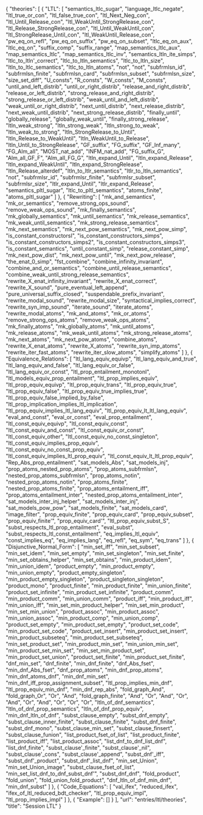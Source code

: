 {
    "theories": [
        {
            "LTL": [
                "semantics_ltlc_sugar",
                "language_ltlc_negate",
                "ltl_true_or_con",
                "ltl_false_true_con",
                "ltl_Next_Neg_con",
                "ltl_Until_Release_con",
                "ltl_WeakUntil_StrongRelease_con",
                "ltl_Release_StrongRelease_con",
                "ltl_Until_WeakUntil_con",
                "ltl_StrongRelease_Until_con",
                "ltl_WeakUntil_Release_con",
                "pw_eq_on_refl",
                "pw_eq_on_suffix",
                "pw_eq_on_subset",
                "ltlc_eq_on_aux",
                "ltlc_eq_on",
                "suffix_comp",
                "suffix_range",
                "map_semantics_ltlc_aux",
                "map_semantics_ltlc",
                "map_semantics_ltlc_inv",
                "semantics_ltln_ite_simps",
                "ltlc_to_ltln'_correct",
                "ltlc_to_ltln_semantics",
                "ltlc_to_ltln_size",
                "ltln_to_ltlc_semantics",
                "ltlc_to_ltln_atoms",
                "not",
                "not",
                "subfrmlsn_id",
                "subfrmlsn_finite",
                "subfrmlsn_card",
                "subfrmlsn_subset",
                "subfrmlsn_size",
                "size_set_diff",
                "U_consts",
                "R_consts",
                "W_consts",
                "M_consts",
                "until_and_left_distrib",
                "until_or_right_distrib",
                "release_and_right_distrib",
                "release_or_left_distrib",
                "strong_release_and_right_distrib",
                "strong_release_or_left_distrib",
                "weak_until_and_left_distrib",
                "weak_until_or_right_distrib",
                "next_until_distrib",
                "next_release_distrib",
                "next_weak_until_distrib",
                "next_strong_release_distrib",
                "finally_until",
                "globally_release",
                "globally_weak_until",
                "finally_strong_release",
                "ltln_weak_strong",
                "ltln_strong_weak",
                "ltln_strong_to_weak",
                "ltln_weak_to_strong",
                "ltln_StrongRelease_to_Until",
                "ltln_Release_to_WeakUntil",
                "ltln_WeakUntil_to_Release",
                "ltln_Until_to_StrongRelease",
                "GF_suffix",
                "FG_suffix",
                "GF_Inf_many",
                "FG_Alm_all",
                "MOST_nat_add",
                "INFM_nat_add",
                "FG_suffix_G",
                "Alm_all_GF_F",
                "Alm_all_FG_G",
                "ltln_expand_Until",
                "ltln_expand_Release",
                "ltln_expand_WeakUntil",
                "ltln_expand_StrongRelease",
                "ltln_Release_alterdef",
                "ltln_to_ltlr_semantics",
                "ltlr_to_ltln_semantics",
                "not",
                "subfrmlsr_id",
                "subfrmlsr_finite",
                "subfrmlsr_subset",
                "subfrmlsr_size",
                "ltlr_expand_Until",
                "ltlr_expand_Release",
                "semantics_pltl_sugar",
                "ltlc_to_pltl_semantics",
                "atoms_finite",
                "atoms_pltl_sugar"
            ]
        },
        {
            "Rewriting": [
                "mk_and_semantics",
                "mk_or_semantics",
                "remove_strong_ops_sound",
                "remove_weak_ops_sound",
                "mk_finally_semantics",
                "mk_globally_semantics",
                "mk_until_semantics",
                "mk_release_semantics",
                "mk_weak_until_semantics",
                "mk_strong_release_semantics",
                "mk_next_semantics",
                "mk_next_pow_semantics",
                "mk_next_pow_simp",
                "is_constant_constructorsI",
                "is_constant_constructors_simps",
                "is_constant_constructors_simps2",
                "is_constant_constructors_simps3",
                "is_constant_semantics",
                "until_constant_simp",
                "release_constant_simp",
                "mk_next_pow_dist",
                "mk_next_pow_until",
                "mk_next_pow_release",
                "the_enat_0_simp",
                "fst_combine",
                "combine_infinity_invariant",
                "combine_and_or_semantics",
                "combine_until_release_semantics",
                "combine_weak_until_strong_release_semantics",
                "rewrite_X_enat_infinity_invariant",
                "rewrite_X_enat_correct",
                "rewrite_X_sound",
                "pure_eventual_left_append",
                "pure_universal_suffix_closed",
                "suspendable_prefix_invariant",
                "rewrite_modal_sound",
                "rewrite_modal_size",
                "syntactical_implies_correct",
                "rewrite_syn_imp_sound",
                "iterate_sound",
                "iterate_atoms",
                "rewrite_modal_atoms",
                "mk_and_atoms",
                "mk_or_atoms",
                "remove_strong_ops_atoms",
                "remove_weak_ops_atoms",
                "mk_finally_atoms",
                "mk_globally_atoms",
                "mk_until_atoms",
                "mk_release_atoms",
                "mk_weak_until_atoms",
                "mk_strong_release_atoms",
                "mk_next_atoms",
                "mk_next_pow_atoms",
                "combine_atoms",
                "rewrite_X_enat_atoms",
                "rewrite_X_atoms",
                "rewrite_syn_imp_atoms",
                "rewrite_iter_fast_atoms",
                "rewrite_iter_slow_atoms",
                "simplify_atoms"
            ]
        },
        {
            "Equivalence_Relations": [
                "ltl_lang_equiv_equivp",
                "ltl_lang_equiv_and_true",
                "ltl_lang_equiv_and_false",
                "ltl_lang_equiv_or_false",
                "ltl_lang_equiv_or_const",
                "ltl_prop_entailment_monotonI",
                "ltl_models_equiv_prop_entailment",
                "ltl_prop_implies_equiv",
                "ltl_prop_equiv_equivp",
                "ltl_prop_equiv_trans",
                "ltl_prop_equiv_true",
                "ltl_prop_equiv_false",
                "ltl_prop_equiv_true_implies_true",
                "ltl_prop_equiv_false_implied_by_false",
                "ltl_prop_implication_implies_ltl_implication",
                "ltl_prop_equiv_implies_ltl_lang_equiv",
                "ltl_prop_equiv_lt_ltl_lang_equiv",
                "eval_and_const",
                "eval_or_const",
                "eval_prop_entailment",
                "ltl_const_equiv_equivp",
                "ltl_const_equiv_const",
                "ltl_const_equiv_and_const",
                "ltl_const_equiv_or_const",
                "ltl_const_equiv_other",
                "ltl_const_equiv_no_const_singleton",
                "ltl_const_equiv_implies_prop_equiv",
                "ltl_const_equiv_no_const_prop_equiv",
                "ltl_const_equiv_implies_ltl_prop_equiv",
                "ltl_const_equiv_lt_ltl_prop_equiv",
                "Rep_Abs_prop_entailment",
                "sat_models_Abs",
                "sat_models_inj",
                "prop_atoms_nested_prop_atoms",
                "prop_atoms_subfrmlsn",
                "nested_prop_atoms_subfrmlsn",
                "prop_atoms_notin",
                "nested_prop_atoms_notin",
                "prop_atoms_finite",
                "nested_prop_atoms_finite",
                "prop_atoms_entailment_iff",
                "prop_atoms_entailment_inter",
                "nested_prop_atoms_entailment_inter",
                "sat_models_inter_inj_helper",
                "sat_models_inter_inj",
                "sat_models_pow_pow",
                "sat_models_finite",
                "sat_models_card",
                "image_filter",
                "prop_equiv_finite",
                "prop_equiv_card",
                "prop_equiv_subset",
                "prop_equiv_finite'",
                "prop_equiv_card'",
                "ltl_prop_equiv_subst_S",
                "subst_respects_ltl_prop_entailment",
                "eval_subst",
                "subst_respects_ltl_const_entailment",
                "eq_implies_ltl_equiv",
                "const_implies_eq",
                "eq_implies_lang",
                "eq_refl",
                "eq_sym",
                "eq_trans"
            ]
        },
        {
            "Disjunctive_Normal_Form": [
                "min_set_iff",
                "min_set_subset",
                "min_set_idem",
                "min_set_empty",
                "min_set_singleton",
                "min_set_finite",
                "min_set_obtains_helper",
                "min_set_obtains",
                "min_product_idem",
                "min_union_idem",
                "product_empty",
                "min_product_empty",
                "min_union_empty",
                "product_empty_singleton",
                "min_product_empty_singleton",
                "product_singleton_singleton",
                "product_mono",
                "product_finite",
                "min_product_finite",
                "min_union_finite",
                "product_set_infinite",
                "min_product_set_infinite",
                "product_comm",
                "min_product_comm",
                "min_union_comm",
                "product_iff",
                "min_product_iff",
                "min_union_iff",
                "min_set_min_product_helper",
                "min_set_min_product",
                "min_set_min_union",
                "product_assoc",
                "min_product_assoc",
                "min_union_assoc",
                "min_product_comp",
                "min_union_comp",
                "product_set_empty",
                "min_product_set_empty",
                "product_set_code",
                "min_product_set_code",
                "product_set_insert",
                "min_product_set_insert",
                "min_product_subseteq",
                "min_product_set_subseteq",
                "min_set_product_set",
                "min_product_min_set",
                "min_union_min_set",
                "min_product_set_min_set",
                "min_set_min_product_set",
                "min_product_set_union",
                "product_set_finite",
                "min_product_set_finite",
                "dnf_min_set",
                "dnf_finite",
                "min_dnf_finite",
                "dnf_Abs_fset",
                "min_dnf_Abs_fset",
                "dnf_prop_atoms",
                "min_dnf_prop_atoms",
                "min_dnf_atoms_dnf",
                "min_dnf_min_set",
                "min_dnf_iff_prop_assignment_subset",
                "ltl_prop_implies_min_dnf",
                "ltl_prop_equiv_min_dnf",
                "min_dnf_rep_abs",
                "fold_graph_And",
                "fold_graph_Or",
                "Or",
                "And",
                "fold_graph_finite",
                "And",
                "Or",
                "And",
                "Or",
                "And",
                "Or",
                "And",
                "Or",
                "Or",
                "Or",
                "ltln_of_dnf_semantics",
                "ltln_of_dnf_prop_semantics",
                "ltln_of_dnf_prop_equiv",
                "min_dnf_ltln_of_dnf",
                "subst_clause_empty",
                "subst_dnf_empty",
                "subst_clause_inner_finite",
                "subst_clause_finite",
                "subst_dnf_finite",
                "subst_dnf_mono",
                "subst_clause_min_set",
                "subst_clause_finsert",
                "subst_clause_funion",
                "list_product_fset_of_list",
                "list_product_finite",
                "list_product_iff",
                "list_product_assoc",
                "list_dnf_to_dnf_list_dnf",
                "list_dnf_finite",
                "subst_clause'_finite",
                "subst_clause'_nil",
                "subst_clause'_cons",
                "subst_clause'_append",
                "subst_dnf'_iff",
                "subst_dnf'_product",
                "subst_dnf'_list_dnf",
                "min_set_Union",
                "min_set_Union_image",
                "subst_clause_fset_of_list",
                "min_set_list_dnf_to_dnf_subst_dnf'",
                "subst_dnf_dnf",
                "fold_product",
                "fold_union",
                "fold_union_fold_product",
                "dnf_ltln_of_dnf_min_dnf",
                "min_dnf_subst"
            ]
        },
        {
            "Code_Equations": [
                "val_ifex",
                "reduced_ifex",
                "ifex_of_ltl_reduced_bdt_checker",
                "ltl_prop_equiv_impl",
                "ltl_prop_implies_impl"
            ]
        },
        {
            "Example": []
        }
    ],
    "url": "entries/ltl/theories",
    "title": "Session LTL"
}